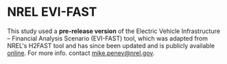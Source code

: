 # NREL EVI-FAST  
  
This study used a **pre-release version** of the Electric Vehicle Infrastructure – Financial Analysis Scenario (EVI-FAST) tool, which was adapted from NREL's H2FAST tool and has since been updated and is publicly available [online](https://www.nrel.gov/transportation/evi-fast.html). For more info. contact mike.penev@nrel.gov.
